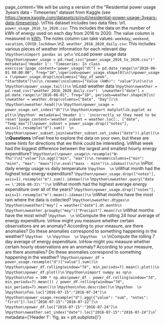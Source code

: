 page_content='We will be using a version of the "Residential power usage 3years data - Timeseries" dataset from Kaggle (see https://www.kaggle.com/datasets/srinuti/residential-power-usage-3years-data-timeseries).  \nThis dataset includes two data files:  \n1. `power_usage_2016_to_2020.csv`: This includes the data on the number of kWh of energy used on each day from 2016 to 2020. The value column is measured in [kWh](https://en.wikipedia.org/wiki/Kilowatt-hour). The notes column can take values: `weekday`, `weekend`, `vacation`, `COVID_lockdown`.\n2. `weather_2016_2020_daily.csv`: This includes various pieces of weather information for each relevant day  \n```python\nimport pandas as pd\n```  \nLoad power usage data  \n```python\npower_usage = pd.read_csv("power_usage_2016_to_2020.csv")' metadata={'Header 1': 'Timeseries: In class exercise'}page_content='power_usage["dt"] = pd.date_range(\n"2016-06-01 00:00:00", freq="1H",\nperiods=power_usage.shape[0]\n)\npower_usage = (\npower_usage.drop(\ncolumns=["day_of_week", "StartDate"]\n)\n.rename(\ncolumns={"Value (kWh)": "value"}\n)\n)\n```  \n```python\npower_usage.tail()\n```  \nLoad weather data  \n```python\nweather = pd.read_csv("weather_2016_2020_daily.csv")  \nweather["date"] = pd.date_range(\n"2016-06-01", freq="1D", periods=weather.shape[0]\n)  \nweather = weather.drop(columns=["Date", "Day"])\n```  \n```python\nweather.head()\n```  \n```python\npower_usage = power_usage.set_index("dt")\n```  \n```python\nimport matplotlib.pyplot as plt\n```  \n```python' metadata={'Header 1': 'incorrectly so they need to be reset'}page_content='weather_subset = weather.loc[:, ["date", "Temp_max"]]\npower_subset = power_usage.drop(["notes"], axis=1).resample("d").sum()  \n```  \n```python\npower_subset.join(weather_subset.set_index("date")).plot()\n```  \n**Questions**  \nFeel free to explore the data on your own, but these are some hints for directions that we think could be interesting.  \nWhat week had the biggest difference between the largest and smallest hourly energy expenditure?  \n```python\n(\npower_usage\n.resample("W-Thu")\n["value"]\n.agg(["min", "max"])\n.rename(columns={"min": "minn", "max": "maxx"})\n.eval("maxx - minn")\n.idxmax()\n)\n```  \nPlot daily energy usage vs daily temperature  \n```python  \n```  \nWhat month had the highest total energy expenditure?  \n```python\npower_usage.drop(["notes"], axis=1).resample("m").sum().idxmax()\n```  \n```python\nweather.query("date == \'2016-08-31\'")\n```  \nWhat month had the highest average energy expenditure over all of the years?  \n```python\npower_usage.drop(["notes"], axis=1).resample("m").mean().idxmax()\n```  \nWhat months have the most rain where the data is collected?  \n```python\nweather.dtypes\n```  \n```python\nweather["moy"] = weather["date"].dt.month\n```  \n```python\nweather.groupby("moy")["Precipit"].mean()\n```  \nWhat months have the most wind?  \n```python  \n```  \nCompute the rolling 24 hour average of energy expenditure.  \nHow might you measure whether certain observations are an anomaly? According to your measure, are there anomalies? Do these anomalies correspond to something happening in the weather?  \n```python  \n```  \n```python  \n```  \n```python  \n```  \nCompute the rolling 7 day average of energy expenditure.  \nHow might you measure whether certain hourly observations are an anomaly? According to your measure, are there anomalies? Do these anomalies correspond to something happening in the weather?  \n```python\npower_df = power_usage.resample("d")["value"].sum()\n```  \n```python\npower_df.rolling(window="7d", min_periods=7).mean().plot()\n```  \n```python\npower_df.plot()\n```  \n```python\nimport numpy as np\n```  \n```python\nfoo = 100 * np.abs(power_df - power_df.rolling(window="7d", min_periods=7).mean()) / power_df.rolling(window="7d", min_periods=7).mean()\n```  \n```python\nfoo.describe()\n```  \n```python  \n```  \n```python\nfoo.loc["2016-07-15":"2016-07-24"]\n```  \n```python\npower_usage.resample("d").agg({"value": "sum", "notes": "first"}).loc["2016-07-15":"2016-07-22"]\n```  \n```python\npower_df.loc["2016-07-15":"2016-07-24"]\n```  \n```python\nweather.set_index("date").loc["2016-07-15":"2016-07-24"]\n```' metadata={'Header 1': 'fig, ax = plt.subplots()'}